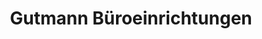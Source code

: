---
title: "Gutmann Büroeinrichtungen"
url: /villingen-schwenningen/gutmann-bueroeinrichtungen/
shop: Möbel
---